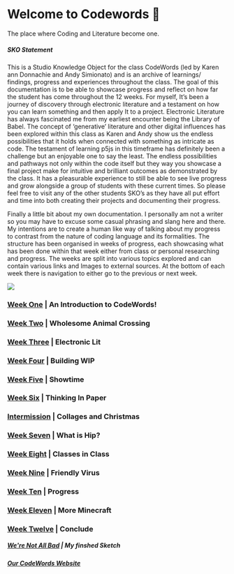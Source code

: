 # Welcome to Codewords 👋

The place where Coding and Literature become one.

##### SKO Statement
This is a Studio Knowledge Object for the class CodeWords (led by Karen ann Donnachie and Andy Simionato) and is an archive of learnings/ findings, progress and experiences throughout the class. The goal of this documentation is to be able to showcase progress and reflect on how far the student has come throughout the 12 weeks. 
For myself, It’s been a journey of discovery through electronic literature and a testament on how you can learn something and then apply It to a project. Electronic Literature has always fascinated me from my earliest encounter being the Library of Babel. The concept of ‘generative’ literature and other digital influences has been explored within this class as Karen and Andy show us the endless possibilities that it holds when connected with something as intricate as code. The testament of learning p5js in this timeframe has definitely been a challenge but an enjoyable one to say the least. The endless possibilities and pathways not only within the code itself but they way you showcase a final project make for intuitive and brilliant outcomes as demonstrated by the class. It has a pleasurable experience to still be able to see live progress and grow alongside a group of students with these current times. So please feel free to visit any of the other students SKO’s as they have all put effort and time into both creating their projects and documenting their progress. 

Finally a little bit about my own documentation. I personally am not a writer so you may have to excuse some casual phrasing and slang here and there. My intentions are to create a human like way of talking about my progress to contrast from the nature of coding language and its formalities. The structure has been organised in weeks of progress, each showcasing what has been done within that week either from class or personal researching and progress. The weeks are split into various topics explored and can contain various links and Images to external sources. At the bottom of each week there is navigation to either go to the previous or next week. 

![](Animalcrossing.gif)


### <a href="Week 1">Week One</a> | An Introduction to CodeWords!

### <a href="Week 2">Week Two</a> | Wholesome Animal Crossing

### <a href="Week 3">Week Three</a> | Electronic Lit

### <a href="Week 4">Week Four</a> | Building WIP

### <a href="Week 5">Week Five</a> | Showtime

### <a href="Week 6">Week Six</a> | Thinking In Paper

### <a href="Week 7 Intermission">Intermission</a> | Collages and Christmas

### <a href="Week 7">Week Seven</a> | What is Hip? 

### <a href="Week 8">Week Eight</a> | Classes in Class

### <a href="Week 9">Week Nine</a> | Friendly Virus

### <a href="Week 10">Week Ten</a> | Progress

### <a href="Week_11">Week Eleven</a> | More Minecraft

### <a href="Week_12">Week Twelve</a> | Conclude

##### [We're Not All Bad](https://jamtt.github.io/Codewords/Week_12/StartofSomething/) | My finshed Sketch 

##### [Our CodeWords Website](https://simandy.github.io/codewords/)



